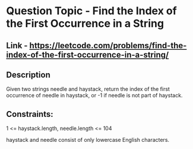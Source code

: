 # Question Topic - Find the Index of the First Occurrence in a String

## Link - https://leetcode.com/problems/find-the-index-of-the-first-occurrence-in-a-string/

## Description

Given two strings needle and haystack, return the index of the first occurrence of needle in haystack, or -1 if needle is not part of haystack.


## Constraints:

1 <= haystack.length, needle.length <= 104

haystack and needle consist of only lowercase English characters.
